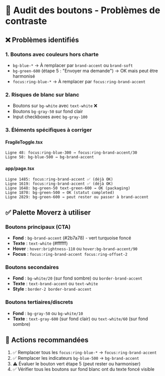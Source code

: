 # 🎨 Audit des boutons - Problèmes de contraste

## ❌ Problèmes identifiés

### 1. **Boutons avec couleurs hors charte**
- `bg-blue-*` → À remplacer par `brand-accent` ou `brand-soft`
- `bg-green-600` (étape 5 : "Envoyer ma demande") → OK mais peut être harmonisé
- `focus:ring-blue-*` → À remplacer par `focus:ring-brand-accent`

### 2. **Risques de blanc sur blanc**
- Boutons sur `bg-white` avec `text-white` ❌
- Boutons `bg-gray-50` sur fond clair
- Input checkboxes avec `bg-gray-100`

### 3. **Éléments spécifiques à corriger**

#### FragileToggle.tsx
```
Ligne 48: focus:ring-blue-300 → focus:ring-brand-accent/30
Ligne 58: bg-blue-500 → bg-brand-accent
```

#### app/page.tsx
```
Ligne 1485: focus:ring-brand-accent ✅ (déjà OK)
Ligne 1619: focus:ring-brand-accent ✅ (déjà OK)
Ligne 1648: bg-green-50 text-green-600 → OK (packaging)
Ligne 1870: bg-green-500 → OK (statut completed)
Ligne 2829: bg-green-600 → peut rester ou passer à brand-accent
```

## ✅ Palette Moverz à utiliser

### Boutons principaux (CTA)
- **Fond** : `bg-brand-accent` (#2b7a78) - vert turquoise foncé
- **Texte** : `text-white` (#ffffff)
- **Hover** : `hover:brightness-110` ou `hover:bg-brand-accent/90`
- **Focus** : `focus:ring-brand-accent focus:ring-offset-2`

### Boutons secondaires
- **Fond** : `bg-white/20` (sur fond sombre) ou `border-brand-accent`
- **Texte** : `text-brand-accent` ou `text-white`
- **Style** : `border-2 border-brand-accent`

### Boutons tertiaires/discrets
- **Fond** : `bg-gray-50` ou `bg-white/10`
- **Texte** : `text-gray-600` (sur fond clair) ou `text-white/60` (sur fond sombre)

## 📝 Actions recommandées

1. ✅ Remplacer tous les `focus:ring-blue-*` → `focus:ring-brand-accent`
2. ✅ Remplacer les indicateurs `bg-blue-500` → `bg-brand-accent`
3. ⚠️  Évaluer le bouton vert étape 5 (peut rester ou harmoniser)
4. ✅ Vérifier tous les boutons sur fond blanc ont du texte foncé visible

